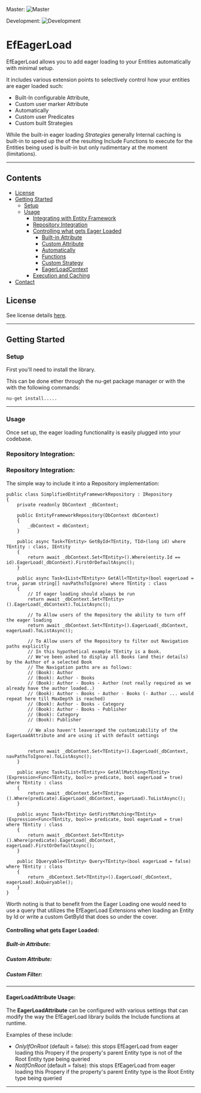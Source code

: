 Master: ![Master](https://github.com/jsaret/EfEagerLoad/workflows/Build_Test_Publish/badge.svg?branch=master)

Development: ![Development](ttps://github.com/jsaret/EfEagerLoad/workflows/Build_Test_Publish/badge.svg?branch=development)

# EfEagerLoad

EfEagerLoad allows you to add eager loading to your Entities automatically with minimal setup.

It includes various extension points to selectively control how your entities are eager loaded such:
* Built-In configurable Attribute, 
* Custom user marker Attribute
* Automatically
* Custom user Predicates
* Custom built Strategies


While the built-in eager loading *Strategies* generally  Internal caching is built-in to speed up the  of the resulting Include Functions to execute for the Entities being used is built-in but only rudimentary at the moment (limitations).

___

## Contents
- [License](#license)
- [Getting Started](#Getting-Started)
  - [Setup](#Setup)
  - [Usage](#Usage)
    - [Integrating with Entity Framework](#Integrating-with-Entity-Framework)
    - [Repository Integration](#Repository-Integration)
    - [Controlling what gets Eager Loaded](#Controlling-what-gets-Eager-Loaded)
      - [Built-in Attribute](#Built-in-Attribute)
      - [Custom Attribute](#Custom-Attribute)
      - [Automatically](#Automatically)
      - [Functions](#Functions)
      - [Custom Strategy](#CustomStrategy)
      - [EagerLoadContext](#EagerLoadContext)
    - [Execution and Caching](#Execution-and-Caching)
- [Contact](#Contact) 


## License
See license details [here](/LICENSE.md).

___

## Getting Started
### Setup

First you'll need to install the library.

This can be done ether through the nu-get package manager or with the with the following commands:

    nu-get install.....


___
  
### Usage

Once set up, the eager loading functionality is easily plugged into your codebase.




### Repository Integration:


### Repository Integration:

The simple way to include it into a Repository implementation:

    public class SimplifiedEntityFrameworkRepository : IRepository
    {
        private readonly DbContext _dbContext;

        public EntityFrameworkRepository(DbContext dbContext)
        {
            _dbContext = dbContext;
        }

        public async Task<TEntity> GetById<TEntity, TId>(long id) where TEntity : class, IEntity
        {
            return await _dbContext.Set<TEntity>().Where(entity.Id == id).EagerLoad(_dbContext).FirstOrDefaultAsync();
        }

        public async Task<IList<TEntity>> GetAll<TEntity>(bool eagerLoad = true, param string[] navPathsToIgnore) where TEntity : class
        {
            // If eager loading should always be run
            return await _dbContext.Set<TEntity>().EagerLoad(_dbContext).ToListAsync();
            
            // To Allow users of the Repository the ability to turn off the eager loading
            return await _dbContext.Set<TEntity>().EagerLoad(_dbContext, eagerLoad).ToListAsync();

            // To Allow users of the Repository to filter out Navigation paths explicitly
            // In this hypothetical example TEntity is a Book. 
            // We've been asked to display all Books (and their details) by the Author of a selected Book
            // The Navigation paths are as follows:
            // (Book): Author
            // (Book): Author - Books
            // (Book): Author - Books - Author (not really required as we already have the author loaded..)
            // (Book): Author - Books - Author - Books (- Author ... would repeat here till MaxDepth is reached)
            // (Book): Author - Books - Category
            // (Book): Author - Books - Publisher
            // (Book): Category
            // (Book): Publisher

            // We also haven't leaveraged the customizability of the EagerLoadAttribute and are using it with default settings


            return await _dbContext.Set<TEntity>().EagerLoad(_dbContext, navPathsToIgnore).ToListAsync();
        }

        public async Task<IList<TEntity>> GetAllMatching<TEntity>(Expression<Func<TEntity, bool>> predicate, bool eagerLoad = true) where TEntity : class
        {
            return await _dbContext.Set<TEntity>().Where(predicate).EagerLoad(_dbContext, eagerLoad).ToListAsync();
        }

        public async Task<TEntity> GetFirstMatching<TEntity>(Expression<Func<TEntity, bool>> predicate, bool eagerLoad = true) where TEntity : class
        {
            return await _dbContext.Set<TEntity>().Where(predicate).EagerLoad(_dbContext, eagerLoad).FirstOrDefaultAsync();
        }

        public IQueryable<TEntity> Query<TEntity>(bool eagerLoad = false) where TEntity : class
        {
            return _dbContext.Set<TEntity>().EagerLoad(_dbContext, eagerLoad).AsQueryable();
        }
    }

Worth noting is that to benefit from the Eager Loading one would need to use a query that utilizes the EfEagerLoad Extensions when loading an Entity by Id or write a custom GetById that does so under the cover.


#### Controlling what gets Eager Loaded:


##### Built-in Attribute:



##### Custom Attribute:

##### Custom Filter:
___

#### EagerLoadAttribute Usage:

The **EagerLoadAttribute** can be configured with various settings that can modify the way the EfEagerLoad library builds the Include functions at runtime.

Examples of these include:
* *OnlyIfOnRoot* (default = false): this stops EfEagerLoad from eager loading this Propery if the property's parent Entity type is not of the Root Entity type being queried
* *NotIfOnRoot* (default = false): this stops EfEagerLoad from eager loading this Propery if the property's parent Entity type is the Root Entity type being queried
___


